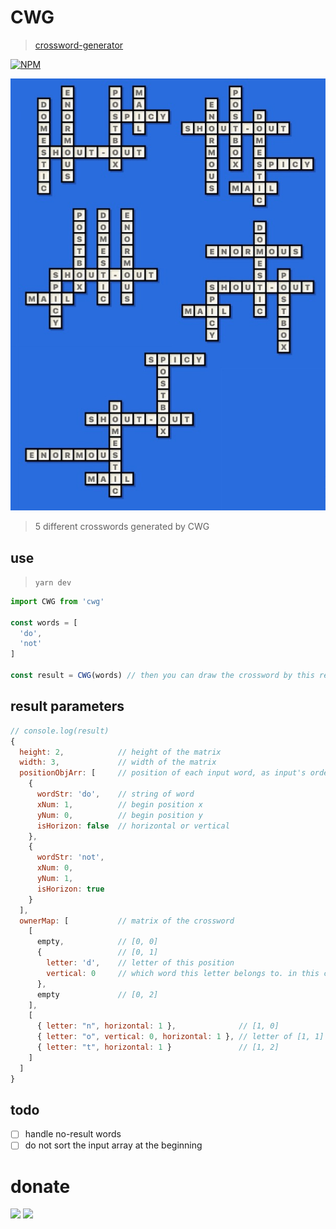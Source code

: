 # CWG
> [crossword-generator](https://gaoryrt.github.io/crossword-generator/)

[![NPM](https://nodei.co/npm/cwg.png?compact=true)](https://nodei.co/npm/cwg/)

![cmd+r](./cwg.jpg)
> 5 different crosswords generated by CWG

## use
> `yarn dev`
```js
import CWG from 'cwg'

const words = [
  'do',
  'not'
]

const result = CWG(words) // then you can draw the crossword by this result
```

## result parameters
```js
// console.log(result)
{
  height: 2,            // height of the matrix
  width: 3,             // width of the matrix
  positionObjArr: [     // position of each input word, as input's order
    {
      wordStr: 'do',    // string of word
      xNum: 1,          // begin position x
      yNum: 0,          // begin position y
      isHorizon: false  // horizontal or vertical
    },
    {
      wordStr: 'not',
      xNum: 0,
      yNum: 1,
      isHorizon: true
    }
  ],
  ownerMap: [           // matrix of the crossword
    [
      empty,            // [0, 0]
      {                 // [0, 1]
        letter: 'd',    // letter of this position
        vertical: 0     // which word this letter belongs to. in this case, it's 0th: 'do'
      },
      empty             // [0, 2]
    ],
    [
      { letter: "n", horizontal: 1 },              // [1, 0]
      { letter: "o", vertical: 0, horizontal: 1 }, // letter of [1, 1] belongs to both words
      { letter: "t", horizontal: 1 }               // [1, 2]
    ]
  ]
}
```


## todo
- [ ] handle no-result words
- [ ] do not sort the input array at the beginning

# donate
[![](https://cdn.buymeacoffee.com/buttons/default-white.png)](https://www.buymeacoffee.com/pT2Y5iN)
![](https://jungle.fm/assets/donate.jpg)
